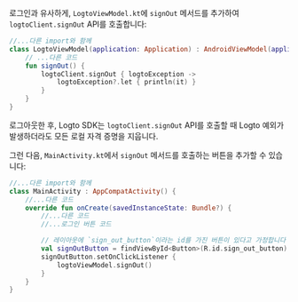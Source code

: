 로그인과 유사하게, `LogtoViewModel.kt`에 `signOut` 메서드를 추가하여 `logtoClient.signOut` API를 호출합니다:

```kotlin
//...다른 import와 함께
class LogtoViewModel(application: Application) : AndroidViewModel(application) {
    // ...다른 코드
    fun signOut() {
        logtoClient.signOut { logtoException ->
            logtoException?.let { println(it) }
        }
    }
}
```

로그아웃한 후, Logto SDK는 `logtoClient.signOut` API를 호출할 때 Logto 예외가 발생하더라도 모든 로컬 자격 증명을 지웁니다.

그런 다음, `MainActivity.kt`에서 `signOut` 메서드를 호출하는 버튼을 추가할 수 있습니다:

```kotlin
//...다른 import와 함께
class MainActivity : AppCompatActivity() {
    //...다른 코드
    override fun onCreate(savedInstanceState: Bundle?) {
        //...다른 코드
        //...로그인 버튼 코드

        // 레이아웃에 `sign_out_button`이라는 id를 가진 버튼이 있다고 가정합니다
        val signOutButton = findViewById<Button>(R.id.sign_out_button)
        signOutButton.setOnClickListener {
            logtoViewModel.signOut()
        }
    }
}
```
